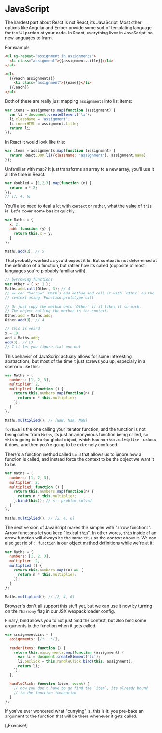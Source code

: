 JavaScript
==========

The hardest part about React is not React, its JavaScript. Most other
options like Angular and Ember provide some sort of templating language
for the UI portion of your code. In React, everything lives in
JavaScript, no new languages to learn.

For example:

```html
<ul ng-repeat="assignment in assignments">
  <li class="assignment">{{assignment.title}}</li>
</ul>

<ul>
  {{#each assignments}}
    <li class="assignment">{{name}}</li>
  {{/each}}
</ul>
```

Both of these are really just mapping `assignments` into list items:

```js
var items = assignments.map(function (assignment) {
  var li = document.createElement('li');
  li.className = 'assignment';
  li.innerHTML = assignment.title;
  return li;
});
```

In React it would look like this:

```js
var items = assignments.map(function (assignment) {
  return React.DOM.li({className: 'assignment'}, assignment.name);
});
```

Unfamiliar with map? It just transforms an array to a new array, you'll
use it all the time in React.

```js
var doubled = [1,2,3].map(function (n) {
  return n * 2;
});
// [2, 4, 6]
```

You'll also need to deal a lot with `context` or rather, what the value
of `this` is. Let's cover some basics quickly:

```js
var Maths = {
  x: 2,
  add: function (y) {
    return this.x + y;
  }
};

Maths.add(3); // 5
```

That probably worked as you'd expect it to. But context is not
determined at the definition of a function, but rather how its called
(opposite of most languages you're probably familiar with).

```js
// borrowing functions
var Other = { x: 1 };
Maths.add.call(Other, 3); // 4
// we can "borrow" `Math`s add method and call it with `Other` as the
// context using `Function.prototype.call`

// Or just copy the method onto `Other` if it likes it so much.
// The object calling the method is the context.
Other.add = Maths.add;
Other.add(3); // 4

// this is weird
x = 10;
add = Maths.add;
add(3); // 13
// I'll let you figure that one out
```

This behavior of JavaScript actually allows for some interesting
abstractions, but most of the time it just screws you up, especially in
a scenario like this:

```js
var Maths = {
  numbers: [1, 2, 3],
  multiplier: 2,
  multiplied: function () {
    return this.numbers.map(function(n) {
      return n * this.multiplier;
    });
  }
};

Maths.multiplied(); // [NaN, NaN, NaN]
```

`forEach` is the one calling your iterator function, and the function is
not being called from `Maths`, its just an anonymous function being
called, so `this` is going to be the global object, which has no
`this.multiplier`--unless it does, and then you're going to be extremely
confused.

There's a function method called `bind` that allows us to ignore how a
function is called, and instead force the context to be the object we
want it to be.

```js
var Maths = {
  numbers: [1, 2, 3],
  multiplier: 2,
  multiplied: function () {
    return this.numbers.map(function(n) {
      return n * this.multiplier;
    }.bind(this)); // <-- problem solved
  }
};

Maths.multiplied(); // [2, 4, 6]
```

The next version of JavaScript makes this simpler with "arrow
functions". Arrow functions let you keep "lexical `this`". In other
words, `this` inside of an arrow function will always be the same `this`
as the context above it. We can also get rid of `: function` in our
object method definitions while we're at it:

```js
var Maths = {
  numbers: [1, 2, 3],
  multiplier: 2,
  multiplied () {
    return this.numbers.map((n) => {
      return n * this.multiplier;
    });
  }
};

Maths.multiplied(); // [2, 4, 6]
```

Browser's don't all support this stuff yet, but we can use it now by
turning on the `?harmony` flag in our JSX webpack loader config.

Finally, bind allows you to not just bind the context, but also bind
some arguments to the function when it gets called.

```js
var AssignmentList = {
  assignments: [/*...*/],

  renderItems: function () {
    return this.assignments.map(function (assignment) {
      var li = document.createElement('li');
      li.onclick = this.handleClick.bind(this, assignment);
      return li;
    });
  },

  handleClick: function (item, event) {
    // now you don't have to go find the `item`, its already bound
    // to the function invocation
  }
};
```

If you've ever wondered what "currying" is, this is it: you pre-bake an
argument to the function that will be there whenever it gets called.

[¡Exercise!]

